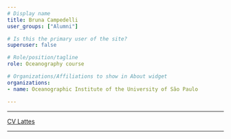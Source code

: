 ```yaml
---
# Display name
title: Bruna Campedelli
user_groups: ["Alumni"]

# Is this the primary user of the site?
superuser: false

# Role/position/tagline
role: Oceanography course

# Organizations/Affiliations to show in About widget
organizations:
- name: Oceanographic Institute of the University of São Paulo

---
```


---

[CV Lattes](http://lattes.cnpq.br/1682729493917330)

---
